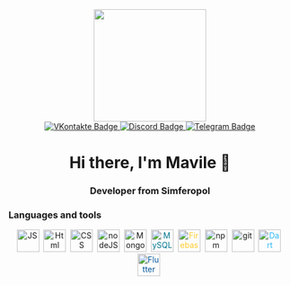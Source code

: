 
<div id="header" align="center">
  <img src="https://media.giphy.com/media/v1.Y2lkPTc5MGI3NjExNjhzMnRxMGhrcnNoN2IxeHl5YmY1c2dhbXpwampndWU3azBrc3lmcSZlcD12MV9pbnRlcm5hbF9naWZfYnlfaWQmY3Q9cw/paTz7UZbPfTZFRYnnB/giphy.gif" width="200"/>
</div>
<div id="badges" align="center">
  <a href="https://vk.com/mrs.lightwood">
    <img src="https://img.shields.io/badge/VK-blue?style=for-the-badge&logo=vk&logoColor=white" alt="VKontakte Badge"/>
  </a>
  <a href="https://discord.com/mavi_bekirova">
    <img src="https://img.shields.io/badge/Discord-purple?style=for-the-badge&logo=discord&logoColor=white" alt="Discord Badge"/>
  </a>
  <a href="https://t.me/mavile_hanum">
    <img src="https://img.shields.io/badge/Telegram-blue?style=for-the-badge&logo=telegram&logoColor=white" alt="Telegram Badge"/>
  </a>
</div>
<div id="header" align="center">
  <h1> Hi there, I'm Mavile 👋</h1>
  <h3>Developer from Simferopol</h3>
</div>
<h3> Languages and tools</h3>
<div align="center">
  
  <img src="https://cdn.jsdelivr.net/gh/devicons/devicon/icons/javascript/javascript-original.svg"
    title="JS" width="40" style="display: inline-block;">&nbsp;
  <img src="https://cdn.jsdelivr.net/gh/devicons/devicon/icons/html5/html5-original.svg"
    title="Html" width="40" style="display: inline-block;">&nbsp;
  <img src="https://cdn.jsdelivr.net/gh/devicons/devicon/icons/css3/css3-original.svg"
    title="CSS" width="40" style="display: inline-block;">&nbsp;
  <img src="https://cdn.jsdelivr.net/gh/devicons/devicon/icons/nodejs/nodejs-original.svg"
    title="nodeJS" width="40" style="display: inline-block;">&nbsp;
  <img src="https://cdn.jsdelivr.net/gh/devicons/devicon/icons/mongodb/mongodb-plain-wordmark.svg"
    title="MongoDB" width="40" style="display: inline-block;">&nbsp;
  <img src="https://cdn.jsdelivr.net/gh/devicons/devicon/icons/mysql/mysql-original-wordmark.svg"
    title="MySQL" width="40" style="display: inline-block; color: #00758F;">&nbsp;
  <img src="https://cdn.jsdelivr.net/gh/devicons/devicon/icons/firebase/firebase-plain-wordmark.svg"
    title="Firebase" width="40" style="display: inline-block; color: #FFCA28;">&nbsp;
  <img src="https://cdn.jsdelivr.net/gh/devicons/devicon/icons/npm/npm-original-wordmark.svg"
    title="npm" width="40" style="display: inline-block;">&nbsp;
  <img src="https://cdn.jsdelivr.net/gh/devicons/devicon/icons/git/git-plain.svg"
    title="git" width="40" style="display: inline-block;">&nbsp;
  <img src="https://cdn.jsdelivr.net/gh/devicons/devicon/icons/dart/dart-original.svg"
    title="Dart" width="40" style="display: inline-block; color: #2BB7F6;">&nbsp;
  <img src="https://cdn.jsdelivr.net/gh/devicons/devicon/icons/flutter/flutter-original.svg"
    title="Flutter" width="40" style="display: inline-block; color: #02569B;">&nbsp;
</div>


<div id="stat" align="center">
    <img src="https://github-profile-summary-cards.vercel.app/api/cards/profile-details?username=BekirovaMavile&theme=github_dark" alt=""/>
    <img src="https://github-profile-summary-cards.vercel.app/api/cards/most-commit-language?username=BekirovaMavile&theme=github_dark" alt=""/>
     <img src="https://github-profile-summary-cards.vercel.app/api/cards/stats?username=BekirovaMavile&theme=github_dark" alt=""/>
</div>
